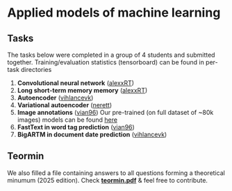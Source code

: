 # Applied models of machine learning

## Tasks
The tasks below were completed in a group of 4 students and submitted together. Training/evaluation statistics (tensorboard) can be found in per-task directories

1. **Convolutional neural network** ([alexxRT](https://github.com/alexxRT))
2. **Long short-term memory memory** ([alexxRT](https://github.com/alexxRT))
3. **Autoencoder** ([vihlancevk](https://github.com/vihlancevk))
4. **Variational autoencoder** ([nerett](https://github.com/nerett))
5. **Image annotations** ([vian96](https://github.com/vian96))
   Our pre-trained (on full dataset of ~80k images) models can be found [here](https://disk.yandex.ru/d/OVxk_l405BJtzg)
6. **FastText in word tag prediction** ([vian96](https://github.com/vian96))
7. **BigARTM in document date prediction** ([vihlancevk](https://github.com/vihlancevk))

## Teormin
We also filled a file containing answers to all questions forming a theoretical minumum (2025 edition). Check [**teormin.pdf**](teormin/teormin.pdf) & feel free to contribute.
